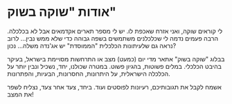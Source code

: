 # אודות "שוקה בשוק"

לי קוראים שוקה, ואני אזרח שאכפת לו. יש לי מספר תארים אקדמאים אבל לא בכלכלה. הרבה פעמים נדמה לי שכלכלנים משתמשים בשפה גבוהה כדי שלא ממש נבין... לרוב נראה גם שלעיתונות הכלכלית "הממוסדת" יש אג'נדה משלה... נכון?

בבלוג "שוקה בשוק" אתאר מדי יום (כמעט) מצב או התרחשות מסויימת בישראל, בעיקר בהיבט הכלכלי. במלים פשוטות, בהגיון פשוט. במטרה שכולנו, יחד, נשכיל ונבין יותר על הכלכלה הישראלית, על היתרונות, החסרונות, הבעיות, והפתרונות.

אשמח לקבל את תגובותיכם, רעיונות לפוסטים ועוד. ביחד, צעד אחר צעד, נצליח לשפר את המצב!